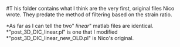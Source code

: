 #T his folder contains what I think are the very first, original files Nico wrote.  They predate the method of filtering based on the strain ratio.

*As far as I can tell the two" _linear_" matlab files are identical.
*"post_3D_DIC_linear.pl" is one that I modified
*"post_3D_DIC_linear_new_OLD.pl" is Nico's original.
